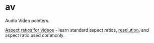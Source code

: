 # av
Audio Video pointers. 


[Aspect ratios for videos](https://invideo.io/blog/aspect-ratio-for-videos/) - learn standard aspect ratios, [resolution](https://www.viewsonic.com/library/tech/monitor-resolution-aspect-ratio/), and aspect ratio used commonly.   
